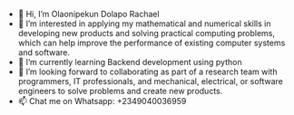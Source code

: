 - 👋 Hi, I’m Olaonipekun Dolapo Rachael
- 👀 I’m interested in applying my mathematical and numerical skills in developing new products and solving practical computing problems, which can help improve the performance of existing computer systems and software. 
- 🌱 I’m currently learning Backend development using python
- 💞️ I’m looking forward to collaborating as part of a research team with programmers, IT professionals, and mechanical, electrical, or software engineers to solve problems and create new products.
- 📫 Chat me on Whatsapp: +2349040036959

<!---
Lovethrech/Lovethrech is a ✨ special ✨ repository because its `README.md` (this file) appears on your GitHub profile.
You can click the Preview link to take a look at your changes.
--->
